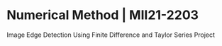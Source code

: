 # Numerical Method | MII21-2203
Image Edge Detection Using Finite Difference and Taylor Series Project
